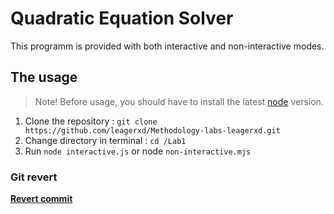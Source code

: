 # Quadratic Equation Solver
This programm is provided with both interactive and non-interactive modes. 
## The usage
> Note! Before usage, you should have to install the latest [node](https://nodejs.org/en/download/) version.
1. Clone the repository : ```git clone https://github.com/leagerxd/Methodology-labs-leagerxd.git```
2. Change directory in terminal : ```cd /Lab1```
3. Run ```node interactive.js``` or node ```non-interactive.mjs```

### Git revert
**[Revert commit](https://github.com/leagerxd/Methodology-labs-leagerxd/commit/987cf9ab9c279929bf58b0fcc9aef4e887e19d56)**